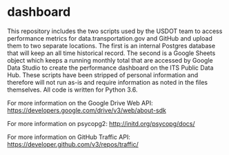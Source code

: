 # dashboard
This repository includes the two scripts used by the USDOT team to access performance metrics for data.transportation.gov and GitHub and upload them to two separate locations. The first is an internal Postgres database that will keep an all time historical record. The second is a Google Sheets object which keeps a running monthly total that are accessed by Google Data Studio to create the performance dashboard on the ITS Public Data Hub. These scripts have been stripped of personal information and therefore will not run as-is and require information as noted in the files themselves. All code is written for Python 3.6. 

For more information on the Google Drive Web API: https://developers.google.com/drive/v3/web/about-sdk

For more information on psycopg2: http://initd.org/psycopg/docs/

For more information on GitHub Traffic API: https://developer.github.com/v3/repos/traffic/
